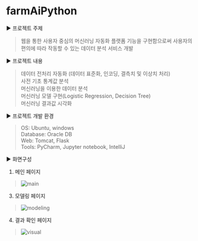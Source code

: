 # farmAiPython

   
▶ 프로젝트 주제
   >웹을 통한 사용자 중심의 머신러닝 자동화 플랫폼 기능을 구현함으로써 사용자의 편의에 따라 작동할 수 있는 데이터 분석 서비스 개발    
   
   
▶ 프로젝트 내용
   > 데이터 전처리 자동화 (데이터 표준화, 인코딩, 결측치 및 이상치 처리)    
   > 사전 기초 통계값 분석    
   > 머신러닝을 이용한 데이터 분석    
   > 머신러닝 모델 구현(Logistic Regression, Decision Tree)    
   > 머신러닝 결과값 시각화      
   
   
▶ 프로젝트 개발 환경
   > OS: Ubuntu, windows    
   > Database: Oracle DB    
   > Web: Tomcat, Flask    
   > Tools: PyCharm, Jupyter notebook, IntelliJ         
   
▶ 화면구성
   1. 메인 페이지    
   >![main](https://user-images.githubusercontent.com/76515877/140936520-1656753b-9549-4685-8c79-e79be3676e37.jpg)     
   3. 모델링 페이지    
   >![modeling](https://user-images.githubusercontent.com/76515877/140936107-1efa68ad-5df6-467b-b757-45d990fc37c0.jpg)      
   4. 결과 확인 페이지     
   >![visual](https://user-images.githubusercontent.com/76515877/140936351-413dd05d-65db-4063-9061-944c552444cc.jpg)
